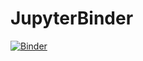 # JupyterBinder

[![Binder](https://mybinder.org/badge_logo.svg)](https://mybinder.org/v2/gh/itsDagu/JupyterBinder/master)
